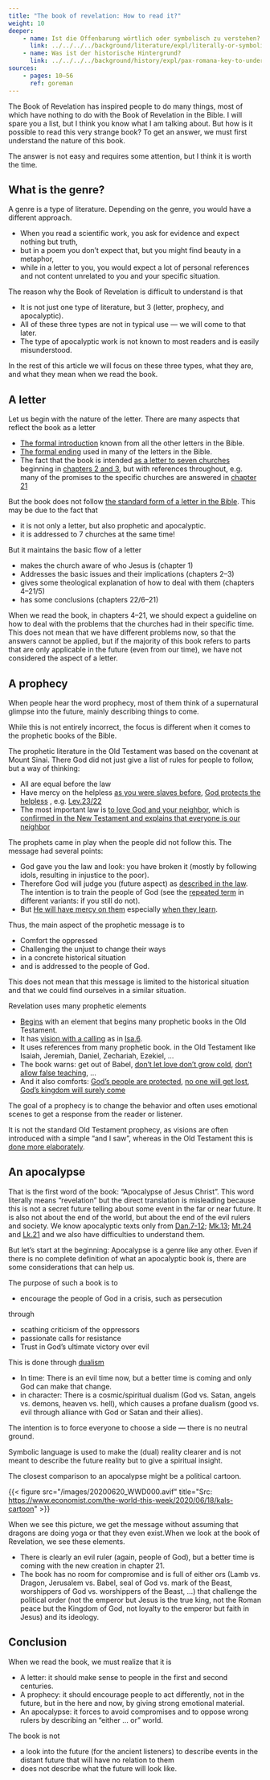 ```yaml
---
title: "The book of revelation: How to read it?"
weight: 10
deeper:
    - name: Ist die Offenbarung wörtlich oder symbolisch zu verstehen?
      link: ../../../../background/literature/expl/literally-or-symbolic
    - name: Was ist der historische Hintergrund?
      link: ../../../../background/history/expl/pax-romana-key-to-understand-the-book-of-revelation
sources:
    - pages: 10–56
      ref: goreman
---
```


The Book of Revelation has inspired people to do many things, most of which have nothing to do with the Book of Revelation in the Bible. I will spare you a list, but I think you know what I am talking about. But how is it possible to read this very strange book? To get an answer, we must first understand the nature of this book.

The answer is not easy and requires some attention, but I think it is worth the time.

## What is the genre?

<a name="e79c"></a>
A genre is a type of literature. Depending on the genre, you would have a different approach.

- When you read a scientific work, you ask for evidence and expect nothing but truth,
- but in a poem you don’t expect that, but you might find beauty in a metaphor,
- while in a letter to you, you would expect a lot of personal references and not content unrelated to you and your specific situation.

The reason why the Book of Revelation is difficult to understand is that

- It is not just one type of literature, but 3 (letter, prophecy, and apocalyptic).
- All of these three types are not in typical use — we will come to that later.
- The type of apocalyptic work is not known to most readers and is easily misunderstood.

In the rest of this article we will focus on these three types, what they are, and what they mean when we read the book.

## A letter

<a name="b4c1"></a>
Let us begin with the nature of the letter. There are many aspects that reflect the book as a letter

- [The formal introduction](https://www.bibleserver.com/NIV/Revelation1%3A4-6) known from all the other letters in the Bible.
- [The formal ending](https://www.bibleserver.com/NIV/Revelation22%3A21) used in many of the letters in the Bible.
- The fact that the book is intended [as a letter to seven churches](https://www.bibleserver.com/NIV/Revelation1%3A10-11) beginning in [chapters 2 and 3](https://www.bibleserver.com/NIV/Revelation2), but with references throughout, e.g. many of the promises to the specific churches are answered in [chapter 21](https://www.bibleserver.com/NIV/Revelation21)

But the book does not follow [the standard form of a letter in the Bible](https://catholic-resources.org/Bible/NT_Letters.htm). This may be due to the fact that

- it is not only a letter, but also prophetic and apocalyptic.
- it is addressed to 7 churches at the same time!

But it maintains the basic flow of a letter

- makes the church aware of who Jesus is (chapter 1)
- Addresses the basic issues and their implications (chapters 2–3)
- gives some theological explanation of how to deal with them (chapters 4–21/5)
- has some conclusions (chapters 22/6–21)

When we read the book, in chapters 4–21, we should expect a guideline on how to deal with the problems that the churches had in their specific time. This does not mean that we have different problems now, so that the answers cannot be applied, but if the majority of this book refers to parts that are only applicable in the future (even from our time), we have not considered the aspect of a letter.

## A prophecy

<a name="b0d8"></a>
When people hear the word prophecy, most of them think of a supernatural glimpse into the future, mainly describing things to come.

While this is not entirely incorrect, the focus is different when it comes to the prophetic books of the Bible.

The prophetic literature in the Old Testament was based on the covenant at Mount Sinai. There God did not just give a list of rules for people to follow, but a way of thinking:

- All are equal before the law
- Have mercy on the helpless [as you were slaves before](https://www.bibleserver.com/NIV/Exodus20%3A2), [God protects the helpless](https://www.bibleserver.com/NIV/Deuteronomy10%3A18) , e.g. [Lev.23/22](https://www.bibleserver.com/NIV/Leviticus23%3A22)
- The most important law is [to love God and your neighbor](https://www.bibleserver.com/NIV/Leviticus19%3A18), which is [confirmed in the New Testament and explains that everyone is our neighbor](https://www.bibleserver.com/NIV/Luke10%3A25-37)

The prophets came in play when the people did not follow this. The message had several points:

- God gave you the law and look: you have broken it (mostly by following idols, resulting in injustice to the poor).
- Therefore God will judge you (future aspect) as [described in the law](https://www.bibleserver.com/NIV/Leviticus26). The intention is to train the people of God (see the [repeated term](https://www.bibleserver.com/NIV/Leviticus26%3A21) in different variants: if you still do not).
- But [He will have mercy on them](https://www.bibleserver.com/NIV/Leviticus26%3A44) especially [when they learn](https://www.bibleserver.com/NIV/Leviticus26%3A40-42).

Thus, the main aspect of the prophetic message is to

- Comfort the oppressed
- Challenging the unjust to change their ways
- in a concrete historical situation
- and is addressed to the people of God.

This does not mean that this message is limited to the historical situation and that we could find ourselves in a similar situation.

Revelation uses many prophetic elements

- [Begins](https://www.bibleserver.com/NIV/Revelation1%3A1-3) with an element that begins many prophetic books in the Old Testament.
- It has [vision with a calling](https://www.bibleserver.com/NIV/Revelation1%3A9-20) as in [Isa.6](https://www.bibleserver.com/NIV/Isaiah6).
- It uses references from many prophetic book. in the Old Testament like Isaiah, Jeremiah, Daniel, Zechariah, Ezekiel, …
- The book warns: get out of Babel, [don’t let love don’t grow cold](https://www.bibleserver.com/NIV/Revelation2%3A4), [don’t allow false teaching](https://www.bibleserver.com/NIV/Revelation2%3A14-15), …
- And it also comforts: [God’s people are protected](https://www.bibleserver.com/NIV/Revelation7%3A1-4), [no one will get lost](https://www.bibleserver.com/NIV/Revelation7%3A5-8), [God’s kingdom will surely come](https://www.bibleserver.com/NIV/Revelation21)

The goal of a prophecy is to change the behavior and often uses emotional scenes to get a response from the reader or listener.

It is not the standard Old Testament prophecy, as visions are often introduced with a simple “and I saw”, whereas in the Old Testament this is [done more elaborately](https://www.bibleserver.com/NIV/Zechariah1%3A7).

## An apocalypse

<a name="2f5c"></a>
That is the first word of the book: “Apocalypse of Jesus Christ”. This word literally means “revelation” but the direct translation is misleading because this is not a secret future telling about some event in the far or near future. It is also not about the end of the world, but about the end of the evil rulers and society. We know apocalyptic texts only from [Dan.7-12](https://www.bibleserver.com/NIV/Daniel7); [Mk.13](https://www.bibleserver.com/NIV/Mark13); [Mt.24](https://www.bibleserver.com/NIV/Matthew24) and [Lk.21](https://www.bibleserver.com/NIV/Luke21) and we also have difficulties to understand them.

But let’s start at the beginning: Apocalypse is a genre like any other. Even if there is no complete definition of what an apocalyptic book is, there are some considerations that can help us.

The purpose of such a book is to

- encourage the people of God in a crisis, such as persecution

through

- scathing criticism of the oppressors
- passionate calls for resistance
- Trust in God’s ultimate victory over evil

This is done through [dualism](https://www.merriam-webster.com/dictionary/dualism)

- In time: There is an evil time now, but a better time is coming and only God can make that change.
- in character: There is a cosmic/spiritual dualism (God vs. Satan, angels vs. demons, heaven vs. hell), which causes a profane dualism (good vs. evil through alliance with God or Satan and their allies).

The intention is to force everyone to choose a side — there is no neutral ground.

Symbolic language is used to make the (dual) reality clearer and is not meant to describe the future reality but to give a spiritual insight.

The closest comparison to an apocalypse might be a political cartoon.

{{< figure src="/images/20200620_WWD000.avif" title="Src: https://www.economist.com/the-world-this-week/2020/06/18/kals-cartoon" >}}

When we see this picture, we get the message without assuming that dragons are doing yoga or that they even exist.When we look at the book of Revelation, we see these elements.

- There is clearly an evil ruler (again, people of God), but a better time is coming with the new creation in chapter 21.
- The book has no room for compromise and is full of either ors (Lamb vs. Dragon, Jerusalem vs. Babel, seal of God vs. mark of the Beast, worshippers of God vs. worshippers of the Beast, …) that challenge the political order (not the emperor but Jesus is the true king, not the Roman peace but the Kingdom of God, not loyalty to the emperor but faith in Jesus) and its ideology.

## Conclusion

<a name="0491"></a>
When we read the book, we must realize that it is

- A letter: it should make sense to people in the first and second centuries.
- A prophecy: it should encourage people to act differently, not in the future, but in the here and now, by giving strong emotional material.
- An apocalypse: it forces to avoid compromises and to oppose wrong rulers by describing an “either … or” world.

The book is not

- a look into the future (for the ancient listeners) to describe events in the distant future that will have no relation to them
- does not describe what the future will look like.
